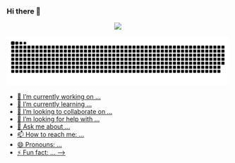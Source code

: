 ### Hi there 👋

<div align="center">
  <a href="https://github.com/ItamarSilvaSoares">
  <img height="180em" src="https://github-readme-stats.vercel.app/api?username=ItamarSilvaSoares&show_icons=true&theme=dark&include_all_commits=true&count_private=true"/>
  
</div>
  
  ![snake gif](https://github.com/itamarsilvasoares/itamarsilvasoares/blob/output/github-contribution-grid-snake.svg)
  
- 🔭 I’m currently working on ...
- 🌱 I’m currently learning ...
- 👯 I’m looking to collaborate on ...
- 🤔 I’m looking for help with ...
- 💬 Ask me about ...
- 📫 How to reach me: ...
- 😄 Pronouns: ...
- ⚡ Fun fact: ...
-->
